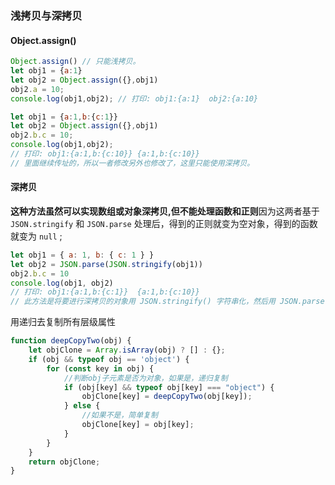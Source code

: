 ### 浅拷贝与深拷贝

#### Object.assign()

```js
Object.assign() // 只能浅拷贝。
let obj1 = {a:1}
let obj2 = Object.assign({},obj1)
obj2.a = 10;
console.log(obj1,obj2); // 打印: obj1:{a:1}  obj2:{a:10}

let obj1 = {a:1,b:{c:1}}
let obj2 = Object.assign({},obj1)
obj2.b.c = 10;
console.log(obj1,obj2);
// 打印: obj1:{a:1,b:{c:10}} {a:1,b:{c:10}}
// 里面继续传址的，所以一者修改另外也修改了，这里只能使用深拷贝。
```

#### 深拷贝

**这种方法虽然可以实现数组或对象深拷贝,但不能处理函数和正则**因为这两者基于 `JSON.stringify` 和 `JSON.parse` 处理后，得到的正则就变为空对象，得到的函数就变为 `null` ;

```js
let obj1 = { a: 1, b: { c: 1 } }
let obj2 = JSON.parse(JSON.stringify(obj1))
obj2.b.c = 10
console.log(obj1, obj2)
// 打印: obj1:{a:1,b:{c:1}}  {a:1,b:{c:10}}
// 此方法是将要进行深拷贝的对象用 JSON.stringify() 字符串化，然后用 JSON.parse() 解析
```

用递归去复制所有层级属性

```js
function deepCopyTwo(obj) {
    let objClone = Array.isArray(obj) ? [] : {};
    if (obj && typeof obj == 'object') {
        for (const key in obj) {
            //判断obj子元素是否为对象，如果是，递归复制
            if (obj[key] && typeof obj[key] === "object") {
                objClone[key] = deepCopyTwo(obj[key]);
            } else {
                //如果不是，简单复制
                objClone[key] = obj[key];
            }
        }
    }
    return objClone;
}
```

